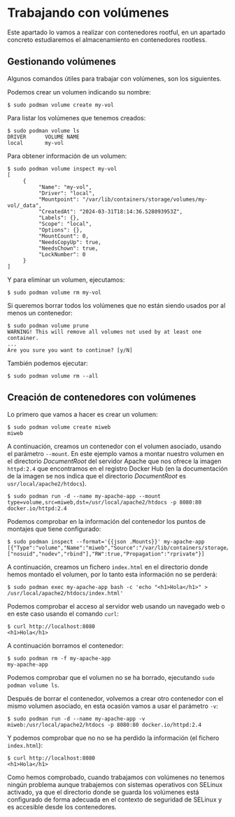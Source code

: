 # Trabajando con volúmenes
Este apartado lo vamos a realizar con contenedores rootful, en un apartado concreto estudiaremos el almacenamiento en contenedores rootless.

## Gestionando volúmenes

Algunos comandos útiles para trabajar con volúmenes, son los siguientes.

Podemos crear un volumen indicando su nombre:

```
$ sudo podman volume create my-vol
```

Para listar los volúmenes que tenemos creados:

```
$ sudo podman volume ls
DRIVER      VOLUME NAME
local       my-vol
```

Para obtener información de un volumen:

```
$ sudo podman volume inspect my-vol
[
     {
          "Name": "my-vol",
          "Driver": "local",
          "Mountpoint": "/var/lib/containers/storage/volumes/my-vol/_data",
          "CreatedAt": "2024-03-31T18:14:36.528093953Z",
          "Labels": {},
          "Scope": "local",
          "Options": {},
          "MountCount": 0,
          "NeedsCopyUp": true,
          "NeedsChown": true,
          "LockNumber": 0
     }
]
```

Y para eliminar un volumen, ejecutamos:

```
$ sudo podman volume rm my-vol
```

Si queremos borrar todos los volúmenes que no están siendo usados por al menos un contenedor:

```
$ sudo podman volume prune
WARNING! This will remove all volumes not used by at least one container. 
...
Are you sure you want to continue? [y/N]
```

También podemos ejecutar:

```
$ sudo podman volume rm --all
```

## Creación de contenedores con volúmenes

Lo primero que vamos a hacer es crear un volumen:

```
$ sudo podman volume create miweb
miweb
```

A continuación, creamos un contenedor con el volumen asociado, usando el parámetro `--mount`. En este ejemplo vamos a montar nuestro volumen en el directorio *DocumentRoot* del servidor Apache que nos ofrece la imagen `httpd:2.4` que encontramos en el registro Docker Hub (en la documentación de la imagen se nos indica que el directorio *DocumentRoot* es `usr/local/apache2/htdocs`).

```
$ sudo podman run -d --name my-apache-app --mount type=volume,src=miweb,dst=/usr/local/apache2/htdocs -p 8080:80 docker.io/httpd:2.4
```

Podemos comprobar en la información del contenedor los puntos de montajes que tiene configurado:

```
$ sudo podman inspect --format='{{json .Mounts}}' my-apache-app
[{"Type":"volume","Name":"miweb","Source":"/var/lib/containers/storage/volumes/miweb/_data","Destination":"/usr/local/apache2/htdocs","Driver":"local","Mode":"","Options":["nosuid","nodev","rbind"],"RW":true,"Propagation":"rprivate"}]
```

A continuación, creamos un fichero `index.html` en el directorio donde hemos montado el volumen, por lo tanto esta información no se perderá:

```
$ sudo podman exec my-apache-app bash -c 'echo "<h1>Hola</h1>" > /usr/local/apache2/htdocs/index.html'
```

Podemos comprobar el acceso al servidor web usando un navegado web o en este caso usando el comando `curl`:

```
$ curl http://localhost:8080
<h1>Hola</h1>
```

A continuación borramos el contenedor:

```
$ sudo podman rm -f my-apache-app 
my-apache-app
```

Podemos comprobar que el volumen no se ha borrado, ejecutando `sudo podman volume ls`.

Después de borrar el contenedor, volvemos a crear otro contenedor con el mismo volumen asociado, en esta ocasión vamos a usar el parámetro `-v`:

```
$ sudo podman run -d --name my-apache-app -v miweb:/usr/local/apache2/htdocs -p 8080:80 docker.io/httpd:2.4
```

Y podemos comprobar que no no se ha perdido la información (el fichero `index.html`):

```
$ curl http://localhost:8080
<h1>Hola</h1>
```

Como hemos comprobado, cuando trabajamos con volúmenes no tenemos ningún problema aunque trabajemos con sistemas operativos con SELinux activado, ya que el directorio donde se guarda los volúmenes está configurado de forma adecuada en el contexto de seguridad de SELinux y es accesible desde los contenedores.
